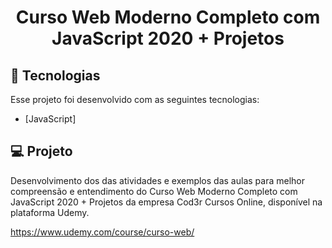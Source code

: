<h1 align="center">
    Curso Web Moderno Completo com JavaScript 2020 + Projetos  <br>
    
</h1>

## :rocket: Tecnologias

Esse projeto foi desenvolvido com as seguintes tecnologias:

- [JavaScript]

## :computer: Projeto

Desenvolvimento dos das atividades e exemplos das aulas para melhor compreensão e entendimento do Curso Web Moderno Completo com JavaScript 2020 + Projetos da empresa Cod3r Cursos Online, disponível na plataforma Udemy.

https://www.udemy.com/course/curso-web/
